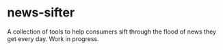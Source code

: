 # news-sifter
A collection of tools to help consumers sift through the flood of news they get every day. Work in progress.
